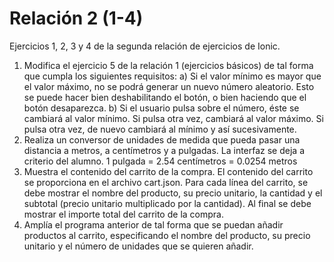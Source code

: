 # Relación 2 (1-4)

Ejercicios 1, 2, 3 y 4 de la segunda relación de ejercicios de Ionic.
1. Modifica el ejercicio 5 de la relación 1 (ejercicios básicos) de tal forma que cumpla los
siguientes requisitos:
a) Si el valor mínimo es mayor que el valor máximo, no se podrá generar un nuevo número
aleatorio. Esto se puede hacer bien deshabilitando el botón, o bien haciendo que el
botón desaparezca.
b) Si el usuario pulsa sobre el número, éste se cambiará al valor mínimo. Si pulsa otra vez,
cambiará al valor máximo. Si pulsa otra vez, de nuevo cambiará al mínimo y así
sucesivamente.
2. Realiza un conversor de unidades de medida que pueda pasar una distancia a metros, a
centímetros y a pulgadas. La interfaz se deja a criterio del alumno.
1 pulgada = 2.54 centímetros = 0.0254 metros
3. Muestra el contenido del carrito de la compra. El contenido del carrito se proporciona en el
archivo cart.json. Para cada línea del carrito, se debe mostrar el nombre del producto, su
precio unitario, la cantidad y el subtotal (precio unitario multiplicado por la cantidad). Al final se
debe mostrar el importe total del carrito de la compra.
4. Amplía el programa anterior de tal forma que se puedan añadir productos al carrito,
especificando el nombre del producto, su precio unitario y el número de unidades que se
quieren añadir.
